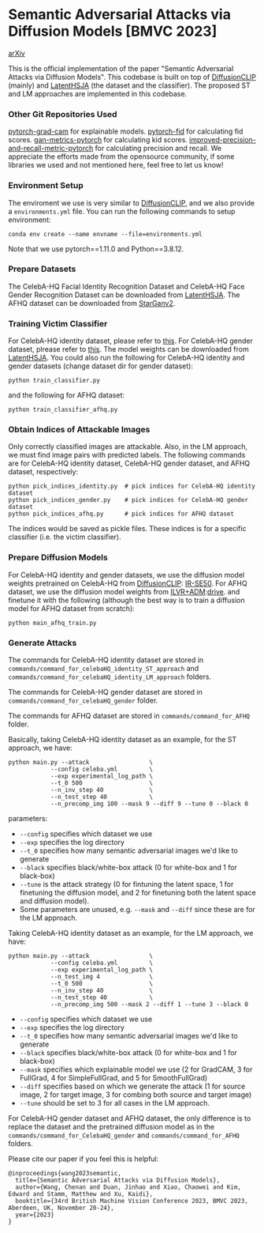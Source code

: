 # Semantic Adversarial Attacks via Diffusion Models [BMVC 2023]

[arXiv](https://arxiv.org/abs/2309.07398)

This is the official implementation of the paper "Semantic Adversarial Attacks via Diffusion Models".
This codebase is built on top of [DiffusionCLIP](https://github.com/gwang-kim/DiffusionCLIP) (mainly) and [LatentHSJA](https://github.com/ndb796/LatentHSJA) (the dataset and the classifier).
The proposed ST and LM approaches are implemented in this codebase.

### Other Git Repositories Used

[pytorch-grad-cam](https://github.com/jacobgil/pytorch-grad-cam) for explainable models.
[pytorch-fid](https://github.com/mseitzer/pytorch-fid) for calculating fid scores.
[gan-metrics-pytorch](https://github.com/abdulfatir/gan-metrics-pytorch) for calculating kid scores.
[improved-precision-and-recall-metric-pytorch](https://github.com/youngjung/improved-precision-and-recall-metric-pytorch) for calculating precision and recall.
We appreciate the efforts made from the opensource community, if some libraries we used and not mentioned here, feel free to let us know!

### Environment Setup

The enviroment we use is very similar to [DiffusionCLIP](https://github.com/gwang-kim/DiffusionCLIP), and we also provide a `environments.yml` file. You can run the following commands to setup environment:

```shell
conda env create --name envname --file=environments.yml
```

Note that we use pytorch==1.11.0 and Python==3.8.12.

### Prepare Datasets

The CelebA-HQ Facial Identity Recognition Dataset and CelebA-HQ Face Gender Recognition Dataset can be downloaded from [LatentHSJA](https://github.com/ndb796/LatentHSJA).
The AFHQ dataset can be downloaded from [StarGanv2](https://github.com/clovaai/stargan-v2).

### Training Victim Classifier

For CelebA-HQ identity dataset, please refer to [this](https://github.com/ndb796/LatentHSJA/blob/main/classification_models/Face_Gender_Classification_Using_Transfer_Learning_with_ResNet18_Resolution_256_Normalize_05.ipynb).
For CelebA-HQ gender dataset, plrease refer to [this](https://github.com/ndb796/LatentHSJA/blob/main/classification_models/Facial_Identity_Classification_Using_Transfer_Learning_with_ResNet18_Resolution_256_Normalize_05.ipynb).
The model weights can be downloaded from [LatentHSJA](https://github.com/ndb796/LatentHSJA).
You could also run the following for CelebA-HQ identity and gender datasets (change dataset dir for gender dataset):

```shell
python train_classifier.py
```

and the following for AFHQ dataset:

```shell
python train_classifier_afhq.py
```

### Obtain Indices of Attackable Images

Only correctly classified images are attackable. Also, in the LM approach, we must find image pairs with predicted labels.
The following commands are for CelebA-HQ identity dataset, CelebA-HQ gender dataset, and AFHQ dataset, respectively:

```shell
python pick_indices_identity.py  # pick indices for CelebA-HQ identity dataset
python pick_indices_gender.py 	 # pick indices for CelebA-HQ gender dataset
python pick_indices_afhq.py 	 # pick indices for AFHQ dataset
```

The indices would be saved as pickle files. These indices is for a specific classifier (i.e. the victim classifier).

### Prepare Diffusion Models

For CelebA-HQ identity and gender datasets, we use the diffusion model weights pretrained on CelebA-HQ from [DiffusionCLIP](https://github.com/gwang-kim/DiffusionCLIP): [IR-SE50](https://drive.google.com/file/d/1KW7bjndL3QG3sxBbZxreGHigcCCpsDgn/view).
For AFHQ dataset, we use the diffusion model weights from [ILVR+ADM](https://github.com/jychoi118/ilvr_adm):[drive](https://onedrive.live.com/?authkey=%21AOIJGI8FUQXvFf8&id=72419B431C262344%21103807&cid=72419B431C262344).
and finetune it with the following (although the best way is to train a diffusion model for AFHQ dataset from scratch):

```shell
python main_afhq_train.py
```

### Generate Attacks

The commands for CelebA-HQ identity dataset are stored in `commands/command_for_celebaHQ_identity_ST_approach` and `commands/command_for_celebaHQ_identity_LM_approach` folders.

The commands for CelebA-HQ gender dataset are stored in `commands/command_for_celebaHQ_gender` folder.

The commands for AFHQ dataset are stored in `commands/command_for_AFHQ` folder.

Basically, taking CelebA-HQ identity dataset as an example, for the ST approach, we have:

```shell
python main.py --attack                 \
            --config celeba.yml         \
            --exp experimental_log_path \
            --t_0 500                   \
            --n_inv_step 40             \
            --n_test_step 40            \
            --n_precomp_img 100 --mask 9 --diff 9 --tune 0 --black 0
```

parameters:

- `--config` specifies which dataset we use
- `--exp` specifies the log directory
- `--t_0` specifies how many semantic adversarial images we'd like to generate
- `--black` specifies black/white-box attack (0 for white-box and 1 for black-box)
- `--tune` is the attack strategy (0 for fintuning the latent space, 1 for finetuning the diffusion model, and 2 for finetuning both the latent space and diffusion model).
- Some parameters are unused, e.g. `--mask` and `--diff` since these are for the LM approach.

Taking CelebA-HQ identity dataset as an example, for the LM approach, we have:

```shell
python main.py --attack                 \
            --config celeba.yml         \
            --exp experimental_log_path \
            --n_test_img 4              \
            --t_0 500                   \
            --n_inv_step 40             \
            --n_test_step 40            \
            --n_precomp_img 500 --mask 2 --diff 1 --tune 3 --black 0
```

- `--config` specifies which dataset we use
- `--exp` specifies the log directory
- `--t_0` specifies how many semantic adversarial images we'd like to generate
- `--black` specifies black/white-box attack (0 for white-box and 1 for black-box)
- `--mask` specifies which explainable model we use (2 for GradCAM, 3 for FullGrad, 4 for SimpleFullGrad, and 5 for SmoothFullGrad)
- `--diff` specifies based on which we generate the attack (1 for source image, 2 for target image, 3 for combing both source and target image)
- `--tune` should be set to 3 for all cases in the LM approach.

For CelebA-HQ gender dataset and AFHQ dataset, the only difference is to replace the dataset and the pretrained diffusion model as in the `commands/command_for_CelebaHQ_gender` and `commands/command_for_AFHQ` folders.

Please cite our paper if you feel this is helpful:

```
@inproceedings{wang2023semantic,
  title={Semantic Adversarial Attacks via Diffusion Models},
  author={Wang, Chenan and Duan, Jinhao and Xiao, Chaowei and Kim, Edward and Stamm, Matthew and Xu, Kaidi},
  booktitle={34rd British Machine Vision Conference 2023, BMVC 2023, Aberdeen, UK, November 20-24},
  year={2023}
}
```
